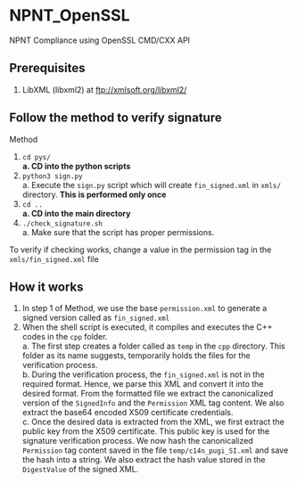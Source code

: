 # NPNT_OpenSSL
NPNT Compliance using OpenSSL CMD/CXX API

## Prerequisites ##
1. LibXML (libxml2) at ftp://xmlsoft.org/libxml2/

## Follow the method to verify signature <br>
Method
1.  `cd pys/` <br>
  **a.  CD into the python scripts**
2. `python3 sign.py` <br>
  a.  Execute the `sign.py` script which will create `fin_signed.xml` in `xmls/` directory. **This is performed only once**
3.  `cd ..` <br>
  **a.  CD into the main directory**
4. `./check_signature.sh` <br>
  a.  Make sure that the script has proper permissions.

To verify if checking works, change a value in the permission tag in the `xmls/fin_signed.xml` file

## How it works ##
1. In step 1 of Method, we use the base `permission.xml` to generate a signed version called as `fin_signed.xml`
2. When the shell script is executed, it compiles and executes the C++ codes in the `cpp` folder. <br>
   a. The first step creates a folder called as `temp` in the `cpp` directory. This folder as its name suggests, temporarily holds the files for the verification process. <br>
   b. During the verification process, the `fin_signed.xml` is not in the required format. Hence, we parse this XML and convert it into the desired format. From the formatted file we extract the canonicalized version of the `SignedInfo` and the `Permission` XML tag content. We also extract the base64 encoded X509 certificate credentials. <br>
   c. Once the desired data is extracted from the XML, we first extract the public key from the X509 certificate. This public key is used for the signature verification process. We now hash the canonicalized `Permission` tag content saved in the file `temp/c14n_pugi_SI.xml` and save the hash into a string. We also extract the hash value stored in the `DigestValue` of the signed XML.
